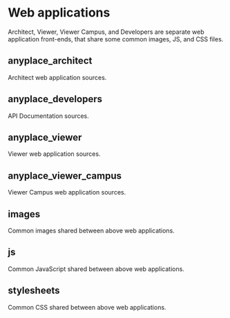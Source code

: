 # Web applications
Architect, Viewer, Viewer Campus, and Developers are separate
web application front-ends, that share some common images, JS, and CSS files.

## anyplace_architect
Architect web application sources.

## anyplace_developers 
API Documentation sources.

## anyplace_viewer
Viewer web application sources.

## anyplace_viewer_campus
Viewer Campus web application sources.

## images
Common images shared between above web applications.

## js
Common JavaScript shared between above web applications.

## stylesheets
Common CSS shared between above web applications.
